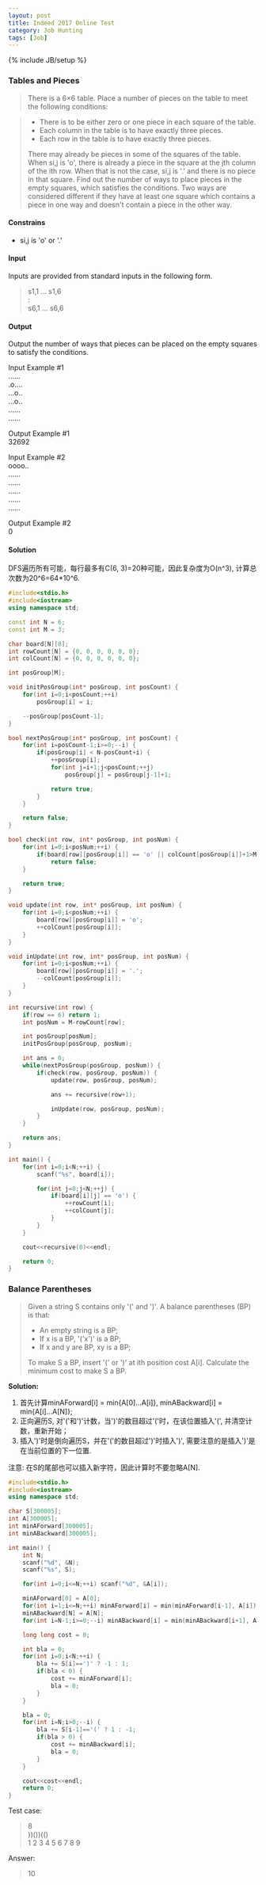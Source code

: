 ```yaml
---
layout: post
title: Indeed 2017 Online Test
category: Job Hunting
tags: [Job]
---
```

{% include JB/setup %}

### Tables and Pieces

> There is a 6×6 table. Place a number of pieces on the table to meet the following conditions:

> - There is to be either zero or one piece in each square of the table.
> - Each column in the table is to have exactly three pieces.
> - Each row in the table is to have exactly three pieces.
>
> There may already be pieces in some of the squares of the table. When si,j is 'o', there is already a piece in the square at the jth column of the ith row. When that is not the case, si,j is '.' and there is no piece in that square. Find out the number of ways to place pieces in the empty squares, which satisfies the conditions. Two ways are considered different if they have at least one square which contains a piece in one way and doesn't contain a piece in the other way.

#### Constrains
- si,j is 'o' or '.'

#### Input
Inputs are provided from standard inputs in the following form.

> s1,1 … s1,6<br>
> :<br>
> s6,1 … s6,6

#### Output
Output the number of ways that pieces can be placed on the empty squares to satisfy the conditions.

Input Example #1 <br>
...... <br>
.o.... <br>
...o.. <br>
...o.. <br>
...... <br>
...... <br>

Output Example #1 <br>
32692

Input Example #2 <br>
oooo.. <br>
...... <br>
...... <br>
...... <br>
...... <br>
...... <br>

Output Example #2 <br>
0

#### Solution

DFS遍历所有可能，每行最多有C(6, 3)=20种可能，因此复杂度为O(n^3), 计算总次数为20^6=64*10^6.

```c++
#include<stdio.h>
#include<iostream>
using namespace std;

const int N = 6;
const int M = 3;

char board[N][8];
int rowCount[N] = {0, 0, 0, 0, 0, 0};
int colCount[N] = {0, 0, 0, 0, 0, 0};

int posGroup[M];

void initPosGroup(int* posGroup, int posCount) {
	for(int i=0;i<posCount;++i)
		posGroup[i] = i;

	--posGroup[posCount-1];
}

bool nextPosGroup(int* posGroup, int posCount) {
	for(int i=posCount-1;i>=0;--i) {
		if(posGroup[i] < N-posCount+i) {
			++posGroup[i];
			for(int j=i+1;j<posCount;++j)
				posGroup[j] = posGroup[j-1]+1;

			return true;
		}
	}

	return false;
}

bool check(int row, int* posGroup, int posNum) {
	for(int i=0;i<posNum;++i) {
		if(board[row][posGroup[i]] == 'o' || colCount[posGroup[i]]+1>M)
			return false;
	}

	return true;
}

void update(int row, int* posGroup, int posNum) {
	for(int i=0;i<posNum;++i) {
		board[row][posGroup[i]] = 'o';
		++colCount[posGroup[i]];
	}
}

void inUpdate(int row, int* posGroup, int posNum) {
	for(int i=0;i<posNum;++i) {
		board[row][posGroup[i]] = '.';
		--colCount[posGroup[i]];
	}
}

int recursive(int row) {
	if(row == 6) return 1;
	int posNum = M-rowCount[row];

	int posGroup[posNum];
	initPosGroup(posGroup, posNum);

	int ans = 0;
	while(nextPosGroup(posGroup, posNum)) {
		if(check(row, posGroup, posNum)) {
			update(row, posGroup, posNum);

			ans += recursive(row+1);

			inUpdate(row, posGroup, posNum);
		}
	}

	return ans;
}

int main() {
	for(int i=0;i<N;++i) {
		scanf("%s", board[i]);

		for(int j=0;j<N;++j) {
			if(board[i][j] == 'o') {
				++rowCount[i];
				++colCount[j];
			}
		}
	}

	cout<<recursive(0)<<endl;

	return 0;
}
```

### Balance Parentheses

> Given a string S contains only '(' and ')'. A balance parentheses (BP) is that:
> - An empty string is a BP;
> - If x is a BP, '('x')' is a BP;
> - If x and y are BP, xy is a BP;
>
> To make S a BP, insert '(' or ')' at ith position cost A[i]. Calculate the minimum cost to make S a BP.

**Solution:**

1. 首先计算minAForward[i] = min{A[0]...A[i]}, minABackward[i] = min{A[i]...A[N]};
2. 正向遍历S, 对'('和')'计数，当')'的数目超过'('时，在该位置插入'(', 并清空计数，重新开始；
3. 插入')'时是倒向遍历S，并在'('的数目超过')'时插入')', 需要注意的是插入')'是在当前位置的下一位置.

注意: 在S的尾部也可以插入新字符，因此计算时不要忽略A[N].

```c++
#include<stdio.h>
#include<iostream>
using namespace std;

char S[300005];
int A[300005];
int minAForward[300005];
int minABackward[300005];

int main() {
	int N;
	scanf("%d", &N);
	scanf("%s", S);

	for(int i=0;i<=N;++i) scanf("%d", &A[i]);

	minAForward[0] = A[0];
	for(int i=1;i<=N;++i) minAForward[i] = min(minAForward[i-1], A[i]);
	minABackward[N] = A[N];
	for(int i=N-1;i>=0;--i) minABackward[i] = min(minABackward[i+1], A[i]);

	long long cost = 0;

	int bla = 0;
	for(int i=0;i<N;++i) {
		bla += S[i]==')' ? -1 : 1;
		if(bla < 0) {
			cost += minAForward[i];
			bla = 0;
		}
	}

	bla = 0;
	for(int i=N;i>0;--i) {
		bla += S[i-1]=='(' ? 1 : -1;
		if(bla > 0) {
			cost += minABackward[i];
			bla = 0;
		}
	}

	cout<<cost<<endl;
	return 0;
}
```

Test case:

> 8 <br>
> ))())(() <br>
> 1 2 3 4 5 6 7 8 9

Answer:

> 10
